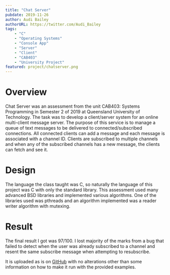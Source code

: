 ```yaml
---
title: "Chat Server"
pubdate: 2019-11-26
author: Audi Bailey
authorURL: https://twitter.com/Audi_Bailey
tags:
    - "C"
    - "Operating Systems"
    - "Console App"
    - "Server"
    - "Client"
    - "CAB403"
    - "University Project"
featured: project/chatserver.png
---
```


# Overview
Chat Server was an assessment from the unit CAB403: Systems Programming in Semester 2 of 2019 at Queensland University of Technology. The task was to develop a client/server system for an online multi-client
message server. The purpose of this service is to manage a queue of text messages to be
delivered to connected/subscribed connections. All connected clients can add a message and
each message is associated with a channel ID. Clients are subscribed to multiple channels and when any of the subscribed channels has a new message, the clients can fetch and see it.

# Design
The language the class taught was C, so naturally the language of this project was C with only the standard library. This assessment used many advanced BSD libraries and implemented various algorithms. One of the libraries used was pthreads and an algorithm implemented was a reader writer algorithm with mutexing.

# Result
The final result I got was 97/100. I lost majority of the marks from a bug that failed to detect when the user was already subscribed to a channel and resent the same subscribe message when attempting to resubscribe.

It is uploaded as is on [GitHub](https://github.com/audibailey/cab403-chatserver) 
with no alterations other than some information on how to make it run with the
provided examples.
